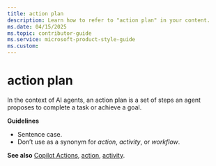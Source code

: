 ```yaml
---
title: action plan
description: Learn how to refer to "action plan" in your content.
ms.date: 04/15/2025
ms.topic: contributor-guide
ms.service: microsoft-product-style-guide
ms.custom:
---
```



# action plan

In the context of AI agents, an action plan is a set of steps an agent proposes to complete a task or achieve a goal.

**Guidelines**

- Sentence case.
- Don’t use as a synonym for *action*, *activity*, or *workflow*.​

**See also** [Copilot Actions](~/copilot-guidance/copilot/copilot-actions.md), [action](~/a_z_names_terms/a/action.md), [activity](~/a_z_names_terms/a/activity.md).
